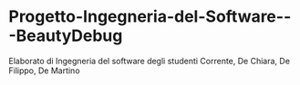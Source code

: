# Progetto-Ingegneria-del-Software---BeautyDebug
Elaborato di Ingegneria del software degli studenti Corrente, De Chiara, De Filippo, De Martino
